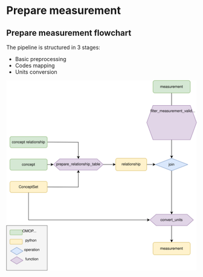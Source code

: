 # Prepare measurement

## Prepare measurement flowchart

The pipeline is structured in 3 stages:

- Basic preprocessing
- Codes mapping
- Units conversion

![Image title](../../_static/biology/prepare_measurement_flowchart.drawio.svg)